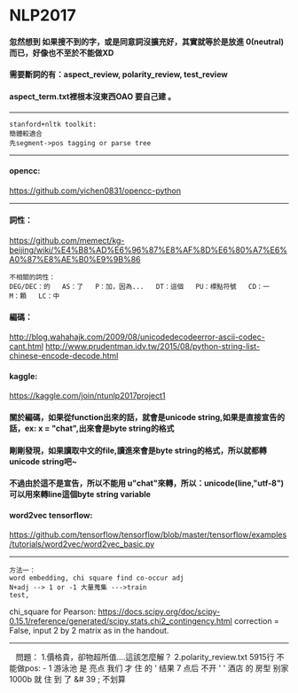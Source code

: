 # NLP2017

#### 忽然想到 如果搜不到的字，或是同意詞沒擴充好，其實就等於是放進 0(neutral)而已，好像也不至於不能做XD
#### 需要斷詞的有：aspect_review, polarity_review, test_review
#### aspect_term.txt裡根本沒東西OAO 要自己建 。
***
    stanford+nltk toolkit:
    簡體較適合
    先segment->pos tagging or parse tree
***
#### opencc:
https://github.com/yichen0831/opencc-python
    
*** 
#### 詞性：
https://github.com/memect/kg-beijing/wiki/%E4%B8%AD%E6%96%87%E8%AF%8D%E6%80%A7%E6%A0%87%E8%AE%B0%E9%9B%86

    不相關的詞性：
    DEG/DEC：的   AS：了   P：加，因為...   DT：這個   PU：標點符號   CD：一   M：顆   LC：中
#### 編碼：
http://blog.wahahajk.com/2009/08/unicodedecodeerror-ascii-codec-cant.html
http://www.prudentman.idv.tw/2015/08/python-string-list-chinese-encode-decode.html
#### kaggle:
https://kaggle.com/join/ntunlp2017project1
#### 關於編碼，如果從function出來的話，就會是unicode string,如果是直接宣告的話，ex: x = "chat",出來會是byte string的格式
#### 剛剛發現，如果讀取中文的file,讀進來會是byte string的格式，所以就都轉unicode string吧~
#### 不過由於這不是宣告，所以不能用 u"chat"來轉，所以：unicode(line,"utf-8") 可以用來轉line這個byte string variable
#### word2vec tensorflow:
https://github.com/tensorflow/tensorflow/blob/master/tensorflow/examples/tutorials/word2vec/word2vec_basic.py
***
    方法一：
    word embedding, chi square find co-occur adj
    N+adj --> 1 or -1 大量蒐集 --->train
    test,
chi_square for Pearson:
https://docs.scipy.org/doc/scipy-0.15.1/reference/generated/scipy.stats.chi2_contingency.html
correction = False, input 2 by 2 matrix as in the handout.
***
    問題：
    1.價格貴，卻物超所值....這該怎麼解？
    2.polarity_review.txt 5915行 不能做pos:
    - 1 游泳池 是 亮点 我们 才 住 的 ' 结果 7 点后 不开 ' ' 酒店 的 房型 别家 1000b 就 住 到 了 &# 39 ; 不划算
    
